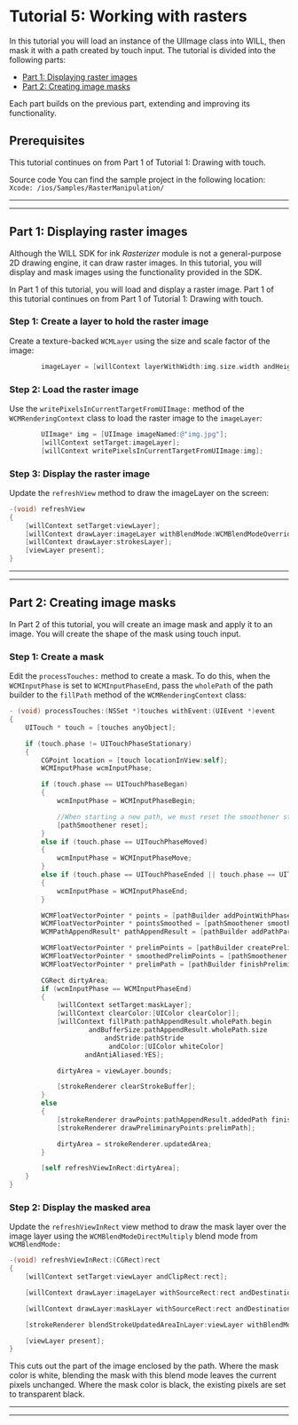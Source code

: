 # Tutorial 5: Working with rasters

In this tutorial you will load an instance of the UIImage class into WILL, then mask it with a path created by touch input. The tutorial is divided into the following parts:

* [Part 1: Displaying raster images](#part-1-displaying-raster-images)
* [Part 2: Creating image masks](#part-2-creating-image-masks)

Each part builds on the previous part, extending and improving its functionality.

## Prerequisites
This tutorial continues on from Part 1 of Tutorial 1: Drawing with touch.

Source code
You can find the sample project in the following location:
```Xcode: /ios/Samples/RasterManipulation/```

---
---
## Part 1: Displaying raster images

Although the WILL SDK for ink *Rasterizer* module is not a general-purpose 2D drawing engine, it can draw raster images. 
In this tutorial, you will display and mask images using the functionality provided in the SDK.

In Part 1 of this tutorial, you will load and display a raster image. Part 1 of this tutorial continues on from Part 1 of Tutorial 1: Drawing with touch.

### Step 1: Create a layer to hold the raster image

Create a texture-backed ```WCMLayer``` using the size and scale factor of the image:

```objective-c
        imageLayer = [willContext layerWithWidth:img.size.width andHeight:img.size.height andScaleFactor:img.scale andUseTextureStorage:YES];
```
        
### Step 2: Load the raster image

Use the ```writePixelsInCurrentTargetFromUIImage:``` method of the ```WCMRenderingContext``` class to load the raster image to the ```imageLayer```:

```objective-c
        UIImage* img = [UIImage imageNamed:@"img.jpg"];
        [willContext setTarget:imageLayer];
        [willContext writePixelsInCurrentTargetFromUIImage:img];
```

### Step 3: Display the raster image

Update the ```refreshView``` method to draw the imageLayer on the screen:

```objective-c
-(void) refreshView
{
    [willContext setTarget:viewLayer];
    [willContext drawLayer:imageLayer withBlendMode:WCMBlendModeOverride];
    [willContext drawLayer:strokesLayer];
    [viewLayer present];
}
```

---
---
## Part 2: Creating image masks

In Part 2 of this tutorial, you will create an image mask and apply it to an image. You will create the shape of the mask using touch input.

### Step 1: Create a mask

Edit the ```processTouches:``` method to create a mask. 
To do this, when the ```WCMInputPhase``` is set to ```WCMInputPhaseEnd```, pass the ```wholePath``` of the path builder to the ```fillPath``` method of the ```WCMRenderingContext``` class:

```objective-c
- (void) processTouches:(NSSet *)touches withEvent:(UIEvent *)event
{
    UITouch * touch = [touches anyObject];

    if (touch.phase != UITouchPhaseStationary)
    {
        CGPoint location = [touch locationInView:self];
        WCMInputPhase wcmInputPhase;

        if (touch.phase == UITouchPhaseBegan)
        {
            wcmInputPhase = WCMInputPhaseBegin;

            //When starting a new path, we must reset the smoothener state.
            [pathSmoothener reset];
        }
        else if (touch.phase == UITouchPhaseMoved)
        {
            wcmInputPhase = WCMInputPhaseMove;
        }
        else if (touch.phase == UITouchPhaseEnded || touch.phase == UITouchPhaseCancelled)
        {
            wcmInputPhase = WCMInputPhaseEnd;
        }

        WCMFloatVectorPointer * points = [pathBuilder addPointWithPhase:wcmInputPhase andX:location.x andY:location.y andTimestamp:touch.timestamp];
        WCMFloatVectorPointer * pointsSmoothed = [pathSmoothener smoothValues:points reachFinalValues:wcmInputPhase == WCMInputPhaseEnd];
        WCMPathAppendResult* pathAppendResult = [pathBuilder addPathPart:pointsSmoothed];

        WCMFloatVectorPointer * prelimPoints = [pathBuilder createPreliminaryPath];
        WCMFloatVectorPointer * smoothedPrelimPoints = [pathSmoothener smoothValues:prelimPoints reachFinalValues:YES];
        WCMFloatVectorPointer * prelimPath = [pathBuilder finishPreliminaryPath:smoothedPrelimPoints];

        CGRect dirtyArea;
        if (wcmInputPhase == WCMInputPhaseEnd)
        {
            [willContext setTarget:maskLayer];
            [willContext clearColor:[UIColor clearColor]];
            [willContext fillPath:pathAppendResult.wholePath.begin
                    andBufferSize:pathAppendResult.wholePath.size
                        andStride:pathStride
                         andColor:[UIColor whiteColor]
                   andAntiAliased:YES];

            dirtyArea = viewLayer.bounds;

            [strokeRenderer clearStrokeBuffer];
        }
        else
        {
            [strokeRenderer drawPoints:pathAppendResult.addedPath finishStroke:NO];
            [strokeRenderer drawPreliminaryPoints:prelimPath];

            dirtyArea = strokeRenderer.updatedArea;
        }

        [self refreshViewInRect:dirtyArea];
    }
}
```

### Step 2: Display the masked area

Update the ```refreshViewInRect``` view method to draw the mask layer over the image layer using the ```WCMBlendModeDirectMultiply``` blend mode from ```WCMBlendMode:```

```objective-c
-(void) refreshViewInRect:(CGRect)rect
{
    [willContext setTarget:viewLayer andClipRect:rect];

    [willContext drawLayer:imageLayer withSourceRect:rect andDestinationRect:rect andBlendMode:WCMBlendModeOverride];

    [willContext drawLayer:maskLayer withSourceRect:rect andDestinationRect:rect andBlendMode:WCMBlendModeDirectMultiply];

    [strokeRenderer blendStrokeUpdatedAreaInLayer:viewLayer withBlendMode:WCMBlendModeNormal];

    [viewLayer present];
}
```

This cuts out the part of the image enclosed by the path. 
Where the mask color is white, blending the mask with this blend mode leaves the current pixels unchanged. 
Where the mask color is black, the existing pixels are set to transparent black.

---
---

